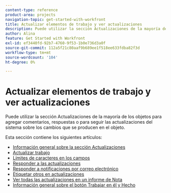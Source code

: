 ```yaml
---
content-type: reference
product-area: projects
navigation-topic: get-started-with-workfront
title: Actualizar elementos de trabajo y ver actualizaciones
description: Puede utilizar la sección Actualizaciones de la mayoría de los objetos para agregar comentarios, respuestas o para seguir las actualizaciones del sistema sobre los cambios que se producen en el objeto.
author: Alina
feature: Get Started with Workfront
exl-id: ef3440fd-92b7-4760-9f53-1b0e736d3a0f
source-git-commit: 112a5f21c80aaf9b689ee1f518ee633fdba82f3d
workflow-type: tm+mt
source-wordcount: '104'
ht-degree: 0%

---
```


# Actualizar elementos de trabajo y ver actualizaciones

Puede utilizar la sección Actualizaciones de la mayoría de los objetos para agregar comentarios, respuestas o para seguir las actualizaciones del sistema sobre los cambios que se producen en el objeto.

Esta sección contiene los siguientes artículos:

* [Información general sobre la sección Actualizaciones](../../workfront-basics/updating-work-items-and-viewing-updates/updates-tab-overview.md)
* [Actualizar trabajo](../../workfront-basics/updating-work-items-and-viewing-updates/update-work.md)
* [Límites de caracteres en los campos](../../workfront-basics/updating-work-items-and-viewing-updates/character-limits-in-fields.md)
* [Responder a las actualizaciones](../../workfront-basics/updating-work-items-and-viewing-updates/reply-to-updates.md)
* [Responder a notificaciones por correo electrónico](../../workfront-basics/updating-work-items-and-viewing-updates/reply-to-email-notifications.md)
* [Etiquetar otros en actualizaciones](../../workfront-basics/updating-work-items-and-viewing-updates/tag-others-on-updates.md)
* [Ver todas las actualizaciones en un informe de Nota](../../workfront-basics/updating-work-items-and-viewing-updates/view-all-updates-in-a-report.md)
* [Información general sobre el botón Trabajar en él y Hecho](../../workfront-basics/updating-work-items-and-viewing-updates/work-on-it-and-done-buttons-accept-complete-work.md)

